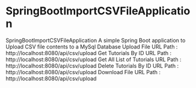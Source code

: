 # SpringBootImportCSVFileApplication
SpringBootImportCSVFileApplication
A simple Spring Boot application to Upload CSV file contents to a MySql Database
Upload File URL Path					: http://localhost:8080/api/csv/upload
Get Tutorials By ID URL Path 			: http://localhost:8080/api/csv/upload
Get All List of Tutorials URL Path 		: http://localhost:8080/api/csv/upload
Delete Tutorials By ID URL Path 		: http://localhost:8080/api/csv/upload
Download File URL Path 					: http://localhost:8080/api/csv/upload
